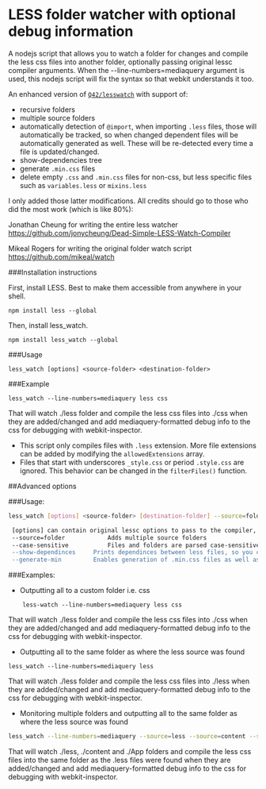 LESS folder watcher with optional debug information
===================================================

A nodejs script that allows you to watch a folder for changes and compile the less css files into another folder, optionally passing original lessc compiler arguments. 
When the --line-numbers=mediaquery argument is used, this nodejs script will fix the syntax so that webkit understands it too.

An enhanced version of [`Q42/lesswatch`](https://github.com/Q42/lesswatch) with support of:
* recursive folders
* multiple source folders
* automatically detection of `@import`, when importing `.less` files, those will automatically be tracked, so when changed dependent files will be automatically generated as well. These will be re-detected every time a file is updated/changed.
* show-dependencies tree
* generate `.min.css` files
* delete empty `.css` and `.min.css` files for non-css, but less specific files such as  `variables.less` or `mixins.less` 
 
I only added those latter modifications. All credits should go to those who did the most work (which is like 80%):

Jonathan Cheung for writing the entire less watcher
https://github.com/jonycheung/Dead-Simple-LESS-Watch-Compiler

Mikeal Rogers for writing the original folder watch script
https://github.com/mikeal/watch
       
###Installation instructions

First, install LESS. Best to make them accessible from anywhere in your shell.
```
npm install less --global
```
Then, install less_watch.
```
npm install less_watch --global
```

###Usage 
```
less_watch [options] <source-folder> <destination-folder>
```
###Example 
```
less_watch --line-numbers=mediaquery less css
```
That will watch ./less folder and compile the less css files into ./css when they are added/changed and add mediaquery-formatted debug info to the css for debugging with webkit-inspector.

* This script only compiles files with `.less` extension. More file extensions can be added by modifying the `allowedExtensions` array.
* Files that start with underscores `_style.css` or period `.style.css` are ignored. This behavior can be changed in the `filterFiles()` function.


##Advanced options
 
###Usage:     
```bash
less_watch [options] <source-folder> [destination-folder] --source=folder1 --source=folder2 --source=folderEtc

 [options] can contain original lessc options to pass to the compiler, or
 --source=folder			Adds multiple source folders
 --case-sensitive			Files and folders are parsed case-sensitive, including their dependinces. Useful on a non-windows machine"
 --show-dependinces		Prints dependinces between less files, so you can debug why certain files are generated together.
 --generate-min			Enables generation of .min.css files as well as .css files. They will be optimized using --compress and --yui-compress arguments to lessc. --line-numbers will automatically be stripped out.
```	
###Examples:  

* Outputting all to a custom folder i.e. css
```
	less-watch --line-numbers=mediaquery less css
```

That will watch ./less folder and compile the less css files into 
         ./css when they are added/changed and add mediaquery-formatted 
         debug info to the css for debugging with webkit-inspector.
    
* Outputting all to the same folder as where the less source was found

```
less_watch --line-numbers=mediaquery less
```
  
  That will watch ./less folder and compile the less css files into 
        ./less when they are added/changed and add mediaquery-formatted 
        debug info to the css for debugging with webkit-inspector.

* Monitoring multiple folders and outputting all to the same folder as where the less source was found

```bash
less_watch --line-numbers=mediaquery --source=less --source=content --source=App
```

That will watch ./less, ./content and ./App folders and compile the less css files into the same folder 
        as the .less files were found when they are added/changed and add mediaquery-formatted 
        debug info to the css for debugging with webkit-inspector.
